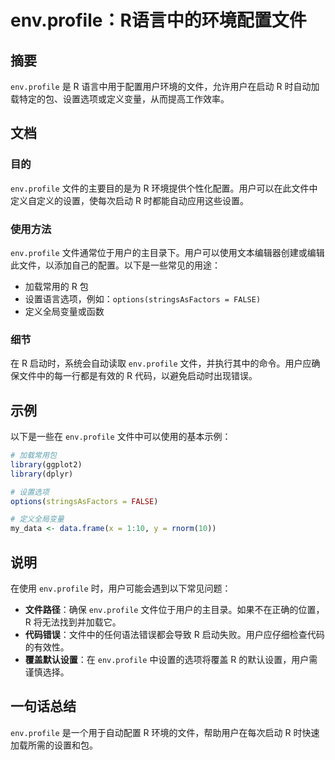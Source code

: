 <!--
Meta Description: # env.profile：R语言中的环境配置文件 ## 摘要 `env.profile` 是 R 语言中用于配置用户环境的文件，允许用户在启动 R 时自动加载特定的包、设置选项或定义变量，从而提高工作效率。 ## 文档 ### 目的 `env.profile` 文件的主要目的是为 R 环境提供个性...
Meta Keywords: env, profile, options, stringsasfactors, false
-->

# env.profile：R语言中的环境配置文件

## 摘要
`env.profile` 是 R 语言中用于配置用户环境的文件，允许用户在启动 R 时自动加载特定的包、设置选项或定义变量，从而提高工作效率。

## 文档
### 目的
`env.profile` 文件的主要目的是为 R 环境提供个性化配置。用户可以在此文件中定义自定义的设置，使每次启动 R 时都能自动应用这些设置。

### 使用方法
`env.profile` 文件通常位于用户的主目录下。用户可以使用文本编辑器创建或编辑此文件，以添加自己的配置。以下是一些常见的用途：

- 加载常用的 R 包
- 设置语言选项，例如：`options(stringsAsFactors = FALSE)`
- 定义全局变量或函数

### 细节
在 R 启动时，系统会自动读取 `env.profile` 文件，并执行其中的命令。用户应确保文件中的每一行都是有效的 R 代码，以避免启动时出现错误。

## 示例
以下是一些在 `env.profile` 文件中可以使用的基本示例：

```r
# 加载常用包
library(ggplot2)
library(dplyr)

# 设置选项
options(stringsAsFactors = FALSE)

# 定义全局变量
my_data <- data.frame(x = 1:10, y = rnorm(10))
```

## 说明
在使用 `env.profile` 时，用户可能会遇到以下常见问题：

- **文件路径**：确保 `env.profile` 文件位于用户的主目录。如果不在正确的位置，R 将无法找到并加载它。
- **代码错误**：文件中的任何语法错误都会导致 R 启动失败。用户应仔细检查代码的有效性。
- **覆盖默认设置**：在 `env.profile` 中设置的选项将覆盖 R 的默认设置，用户需谨慎选择。

## 一句话总结
`env.profile` 是一个用于自动配置 R 环境的文件，帮助用户在每次启动 R 时快速加载所需的设置和包。